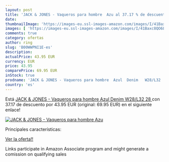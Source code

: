 ```yaml
---
layout: post
title: 'JACK & JONES - Vaqueros para hombre  Azu al 37.17 % de descuento'
date: 
thumbnailImage: 'https://images-eu.ssl-images-amazon.com/images/I/41Baxc8QO6L._SL200_.jpg'
images: [ 'https://images-eu.ssl-images-amazon.com/images/I/41Baxc8QO6L._SL200_.jpg' ]
comments: true
category: ofertas
author: ring
slug: 'B00WWPNI1E-es'
description:
actualPrice: 43.95 EUR
currency: EUR
price: 43.95
comparePrice: 69.95 EUR
inStock: true
prodname: 'JACK & JONES - Vaqueros para hombre  Azul  Denim   W28/L32  28 '
country: 'es'
---
```


Está [JACK & JONES - Vaqueros para hombre  Azul  Denim   W28/L32  28 ](https://www.amazon.es/dp/B00WWPNI1E/?tag=tolees-21) con 37.17 de descuento por 43.95 EUR (original: 69.95 EUR) en el siguiente enlace!

[![JACK & JONES - Vaqueros para hombre  Azu](https://images-eu.ssl-images-amazon.com/images/I/41Baxc8QO6L._SL200_.jpg)](https://www.amazon.es/dp/B00WWPNI1E/?tag=tolees-21)

Principales características:


[Ver la oferta!!](https://www.amazon.es/dp/B00WWPNI1E/?tag=tolees-21)

Links participate in Amazon Associate program and might generate a comission on qualifying sales


